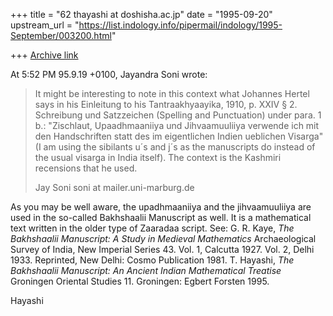 +++
title = "62 thayashi at doshisha.ac.jp"
date = "1995-09-20"
upstream_url = "https://list.indology.info/pipermail/indology/1995-September/003200.html"

+++
[Archive link](https://list.indology.info/pipermail/indology/1995-September/003200.html)

At  5:52 PM 95.9.19 +0100, Jayandra Soni wrote:
>It might be interesting to note in this context what Johannes Hertel says
>in his Einleitung to his Tantraakhyaayika, 1910, p. XXIV § 2. Schreibung
>und Satzzeichen (Spelling and Punctuation) under para. 1 b.: "Zischlaut,
>Upaadhmaaniiya und Jihvaamuuliiya verwende ich mit den Handschriften statt
>des im eigentlichen Indien ueblichen Visarga" (I am using the sibilants u´s
>and j´s as the manuscripts do instead of the usual visarga in India
>itself). The context is the Kashmiri recensions that he used.
>
>Jay Soni
>soni at mailer.uni-marburg.de
>
>
> 
As you may be well aware, the upadhmaaniiya and the jihvaamuuliiya are used
in the so-called Bakhshaalii Manuscript as well.  It is a mathematical text
written in the older type of Zaaradaa script.  See:
G. R. Kaye, _The Bakhshaalii Manuscript: A Study in Medieval Mathematics_ 
Archaeological Survey of India, New Imperial Series 43.  Vol. 1, Calcutta
1927.  Vol. 2, Delhi 1933.  Reprinted, New Delhi: Cosmo Publication 1981.
T. Hayashi, _The Bakhshaalii Manuscript: An Ancient Indian Mathematical
Treatise_  Groningen Oriental Studies 11.  Groningen: Egbert Forsten 1995.

Hayashi






